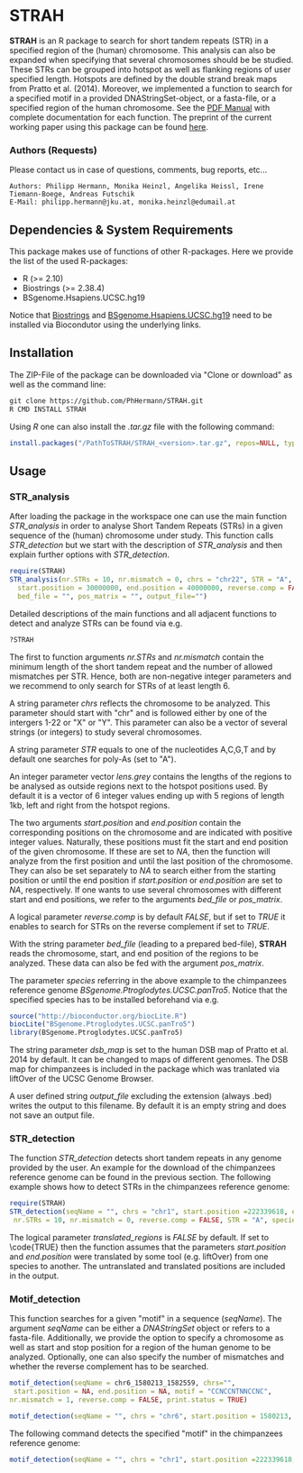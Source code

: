 # STRAH
**STRAH** is an R package to search for short tandem repeats (STR) in a specified region of the (human) chromosome. This analysis can also be expanded when specifying that several chromosomes should be be studied. These STRs can be grouped into hotspot as well as flanking regions of user specified length. Hotspots are defined by the double strand break maps from Pratto et al. (2014). Moreover, we implemented a function to search for a specified motif in a provided DNAStringSet-object, or a fasta-file, or a specified region of the human chromosome. See the [PDF Manual](./STRAH.pdf) with complete documentation for each function. The preprint of the current working paper using this package can be found [here](<https://doi.org/10.1101/431841>).

### Authors (Requests)
Please contact us in case of questions, comments, bug reports, etc...

    Authors: Philipp Hermann, Monika Heinzl, Angelika Heissl, Irene Tiemann-Boege, Andreas Futschik
    E-Mail: philipp.hermann@jku.at, monika.heinzl@edumail.at

## Dependencies & System Requirements
This package makes use of functions of other R-packages. Here we provide the list of the used R-packages: 

* R (>= 2.10)
* Biostrings (>= 2.38.4)
* BSgenome.Hsapiens.UCSC.hg19

Notice that [Biostrings](<http://bioconductor.org/packages/release/bioc/html/Biostrings.html>) and [BSgenome.Hsapiens.UCSC.hg19](<https://bioconductor.org/packages/release/data/annotation/html/BSgenome.Hsapiens.UCSC.hg19.html>) need to be installed via Biocondutor using the underlying links.

## Installation
The ZIP-File of the package can be downloaded via "Clone or download" as well as the command line: 

```markdown
git clone https://github.com/PhHermann/STRAH.git
R CMD INSTALL STRAH
``` 

Using *R* one can also install the *.tar.gz* file with the following command: 
```R
install.packages("/PathToSTRAH/STRAH_<version>.tar.gz", repos=NULL, type="source")
```

## Usage

### STR_analysis
After loading the package in the workspace one can use the main function *STR_analysis* in order to analyse Short Tandem Repeats (STRs) in a given sequence of the (human) chromosome under study. This function calls *STR_detection* but we start with the description of *STR_analysis* and then explain further options with *STR_detection*. 

```R
require(STRAH)
STR_analysis(nr.STRs = 10, nr.mismatch = 0, chrs = "chr22", STR = "A", lens.grey = 0:5*1000,
  start.position = 30000000, end.position = 40000000, reverse.comp = FALSE, 
  bed_file = "", pos_matrix = "", output_file="")
```

Detailed descriptions of the main functions and all adjacent functions to detect and analyze STRs can be found via e.g.

```R
?STRAH
```
The first to function arguments *nr.STRs* and *nr.mismatch* contain the minimum length of the short tandem repeat and the number of allowed mismatches per STR. Hence, both are non-negative integer parameters and we recommend to only search for STRs of at least length 6. 

A string parameter *chrs* reflects the chromosome to be analyzed. This parameter should start with "chr" and is followed either by one of the intergers 1-22 or "X" or "Y". This parameter can also be a vector of several strings (or integers) to study several chromosomes. 

A string parameter *STR* equals to one of the nucleotides A,C,G,T and by default one searches for poly-As (set to "A"). 

An integer parameter vector *lens.grey* contains the lengths of the regions to be analysed as outside regions next to the hotspot positions used. By default it is a vector of 6 integer values ending up with 5 regions of length 1kb, left and right from the hotspot regions. 

The two arguments *start.position* and *end.position* contain the corresponding positions on the chromosome and are indicated with positive integer values. Naturally, these positions must fit the start and end position of the given chromosome. If these are set to *NA*, then the function will analyze from the first position and until the last position of the chromosome. They can also be set separately to *NA* to search either from the starting position or until the end position if *start.position* or *end.position* are set to *NA*, respectively. If one wants to use several chromosomes with different start and end positions, we refer to the arguments *bed_file* or *pos_matrix*.

A logical parameter *reverse.comp* is by default *FALSE*, but if set to *TRUE* it enables to search for STRs on the reverse complement if set to *TRUE*. 

With the string parameter *bed_file* (leading to a prepared bed-file), **STRAH** reads the chromosome, start, and end position of the regions to be analyzed. These data can also be fed with the argument *pos_matrix*. 

The parameter *species* referring in the above example to the chimpanzees reference genome *BSgenome.Ptroglodytes.UCSC.panTro5*. Notice that the specified species has to be installed beforehand via e.g.

```R
source("http://bioconductor.org/biocLite.R")
biocLite("BSgenome.Ptroglodytes.UCSC.panTro5")
library(BSgenome.Ptroglodytes.UCSC.panTro5)
```

The string parameter *dsb_map* is set to the human DSB map of Pratto et al. 2014 by default. It can be changed to maps of different genomes. The DSB map for chimpanzees is included in the package which was tranlated via liftOver of the UCSC Genome Browser. 

A user defined string *output_file* excluding the extension (always .bed) writes the output to this filename. By default it is an empty string and does not save an output file. 

### STR_detection

The function *STR_detection* detects short tandem repeats in any genome provided by the user. An example for the download of the chimpanzees reference genome can be found in the previous section. The following example shows how to detect STRs in the chimpanzees reference genome:

```R
require(STRAH)
STR_detection(seqName = "", chrs = "chr1", start.position =222339618, end.position = 222339660,
 nr.STRs = 10, nr.mismatch = 0, reverse.comp = FALSE, STR = "A", species = BSgenome.Ptroglodytes.UCSC.panTro5)
```

The logical parameter *translated_regions* is *FALSE* by default. If set to \code{TRUE} then the function assumes that the parameters *start.position* and *end.position* were translated by some tool (e.g. liftOver) from one species to another. The untranslated and translated positions are included in the output.

### Motif_detection

This function searches for a given "motif" in a sequence (*seqName*). The argument *seqName* can be either a *DNAStringSet* object or refers to a fasta-file. Additionally, we provide the option to specify a chromosome as well as start and stop position for a region of the human genome to be analyzed. Optionally, one can also specify the number of mismatches and whether the reverse complement has to be searched.

```R
motif_detection(seqName = chr6_1580213_1582559, chrs="",
 start.position = NA, end.position = NA, motif = "CCNCCNTNNCCNC",
nr.mismatch = 1, reverse.comp = FALSE, print.status = TRUE)

motif_detection(seqName = "", chrs = "chr6", start.position = 1580213, end.position = 1582559,  motif = "CCNCCNTNNCCNC", nr.mismatch = 1, reverse.comp = FALSE, print.status = FALSE)
```

The following command detects the specified "motif" in the chimpanzees reference genome: 

```R
motif_detection(seqName = "", chrs = "chr1", start.position =222339618, end.position = 222339660, motif = "A", nr.mismatch = 0, reverse.comp = FALSE, print.status = FALSE, species = BSgenome.Ptroglodytes.UCSC.panTro5)
```
